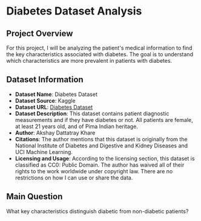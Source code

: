 # Diabetes Dataset Analysis
## Project Overview
For this project, I will be analyzing the patient's medical information to find the key characteristics associated with diabetes. The goal is to understand which characteristics are more prevalent in patients with diabetes.
## Dataset Information
- **Dataset Name**: Diabetes Dataset
- **Dataset Source**: Kaggle
- **Dataset URL**: [Diabetes Dataset](https://www.kaggle.com/datasets/akshaydattatraykhare/diabetes-dataset/data)
- **Dataset Description**: This dataset contains patient diagnostic measurements and if they have diabetes or not. All patients are female, at least 21 years old, and of Pima Indian heritage.
- **Author**: Akshay Dattatray Khare
- **Citations**: The author mentions that this dataset is originally from the National Institute of Diabetes and Digestive and Kidney Diseases and UCI Machine Learning.
- **Licensing and Usage**: According to the licensing section, this dataset is classified as CC0: Public Domain. The author has waived all of their rights to the work worldwide under copyright law. There are no restrictions on how I can use or share the data.
## Main Question
What key characteristics distinguish diabetic from non-diabetic patients?
